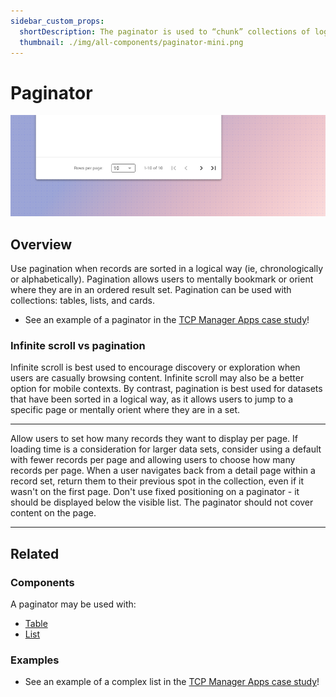 ```yaml
---
sidebar_custom_props:
  shortDescription: The paginator is used to “chunk” collections of logically sorted records into manageable pieces.
  thumbnail: ./img/all-components/paginator-mini.png
---
```


# Paginator

<ComponentVisual storybookUrl="https://forge.tylerdev.io/main/?path=/story/components-paginator--default">

![](./images/paginator.png)

</ComponentVisual>

## Overview

Use pagination when records are sorted in a logical way (ie, chronologically or alphabetically). Pagination allows users to mentally bookmark or orient where they are in an ordered result set. Pagination can be used with collections: tables, lists, and cards. 

- See an example of a paginator in the [TCP Manager Apps case study](/case-studies/tcp-manager-apps)!

### Infinite scroll vs pagination 

Infinite scroll is best used to encourage discovery or exploration when users are casually browsing content. Infinite scroll may also be a better option for mobile contexts. By contrast, pagination is best used for datasets that have been sorted in a logical way, as it allows users to jump to a specific page or mentally orient where they are in a set. 

---

<DoDontGrid>
  <DoDontTextSection>
    <DoDontText type="do">Allow users to set how many records they want to display per page.</DoDontText>
    <DoDontText type="do">If loading time is a consideration for larger data sets, consider using a default with fewer records per page and allowing users to choose how many records per page. </DoDontText>
    <DoDontText type="do">When a user navigates back from a detail page within a record set, return them to their previous spot in the collection, even if it wasn't on the first page. </DoDontText>
  </DoDontTextSection>
  <DoDontTextSection>
    <DoDontText type="dont">Don't use fixed positioning on a paginator - it should be displayed below the visible list. </DoDontText>
    <DoDontText type="dont">The paginator should not cover content on the page.</DoDontText>
  </DoDontTextSection>
</DoDontGrid>

---

## Related 

### Components

A paginator may be used with:

- [Table](/components/table-data/table-data/table)
- [List](/components/lists/list) 

### Examples

- See an example of a complex list in the [TCP Manager Apps case study](/case-studies/tcp-manager-apps)!


